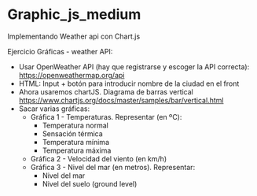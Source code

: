 # Graphic_js_medium
Implementando Weather api con Chart.js


Ejercicio Gráficas - weather API:
- Usar OpenWeather API (hay que registrarse y escoger la API correcta): https://openweathermap.org/api
- HTML: Input + botón para introducir nombre de la ciudad en el front
- Ahora usaremos chartJS. Diagrama de barras vertical https://www.chartjs.org/docs/master/samples/bar/vertical.html
- Sacar varias gráficas:
  - Gráfica 1 - Temperaturas. Representar (en ºC):
    - Temperatura normal
    - Sensación térmica
    - Temperatura mínima
    - Temperatura máxima
  - Gráfica 2 - Velocidad del viento (en km/h)
  - Gráfica 3 - Nivel del mar (en metros). Representar:
    - Nivel del mar
    - Nivel del suelo (ground level)